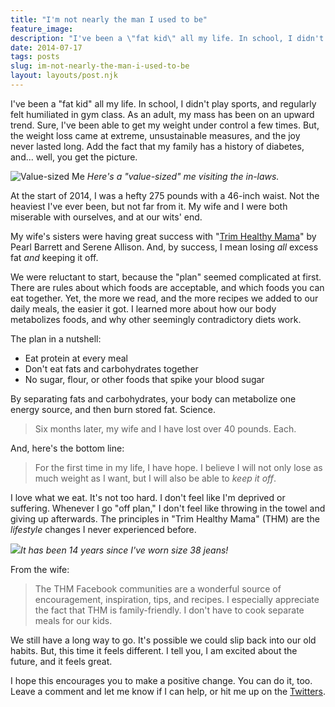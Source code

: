 ```yaml
---
title: "I'm not nearly the man I used to be"
feature_image: 
description: "I've been a \"fat kid\" all my life. In school, I didn't play sports, and regularly felt humiliated in gym class. As an adult, my mass has…"
date: 2014-07-17
tags: posts
slug: im-not-nearly-the-man-i-used-to-be
layout: layouts/post.njk
---
```


I've been a "fat kid" all my life. In school, I didn't play sports, and regularly felt humiliated in gym class. As an adult, my mass has been on an upward trend. Sure, I've been able to get my weight under control a few times. But, the weight loss came at extreme, unsustainable measures, and the joy never lasted long. Add the fact that my family has a history of diabetes, and... well, you get the picture.

![Value-sized Me](/content/images/2014/Jul/me-value-sized.jpg) _Here's a "value-sized" me visiting the in-laws._

At the start of 2014, I was a hefty 275 pounds with a 46-inch waist. Not the heaviest I've ever been, but not far from it. My wife and I were both miserable with ourselves, and at our wits' end.

My wife's sisters were having great success with "[Trim Healthy Mama](http://www.amazon.com/Trim-Healthy-Mama-Pearl-Barrett/dp/0988775115/ref=sr_1_1?ie=UTF8&qid=1405427247&sr=8-1)" by Pearl Barrett and Serene Allison. And, by success, I mean losing _all_ excess fat _and_ keeping it off.

We were reluctant to start, because the "plan" seemed complicated at first. There are rules about which foods are acceptable, and which foods you can eat together. Yet, the more we read, and the more recipes we added to our daily meals, the easier it got. I learned more about how our body metabolizes foods, and why other seemingly contradictory diets work.

The plan in a nutshell:

* Eat protein at every meal
* Don't eat fats and carbohydrates together
* No sugar, flour, or other foods that spike your blood sugar

By separating fats and carbohydrates, your body can metabolize one energy source, and then burn stored fat. Science.

> Six months later, my wife and I have lost over 40 pounds. Each.

And, here's the bottom line:

> For the first time in my life, I have hope. I believe I will not only lose as much weight as I want, but I will also be able to _keep it off_.

I love what we eat. It's not too hard. I don't feel like I'm deprived or suffering. Whenever I go "off plan," I don't feel like throwing in the towel and giving up afterwards. The principles in "Trim Healthy Mama" (THM) are the _lifestyle_ changes I never experienced before.

![](/content/images/2014/Jul/IMG_6950.jpg)_It has been 14 years since I've worn size 38 jeans!_

From the wife:

> The THM Facebook communities are a wonderful source of encouragement, inspiration, tips, and recipes. I especially appreciate the fact that THM is family-friendly. I don't have to cook separate meals for our kids.

We still have a long way to go. It's possible we could slip back into our old habits. But, this time it feels different. I tell you, I am excited about the future, and it feels great.

I hope this encourages you to make a positive change. You can do it, too. Leave a comment and let me know if I can help, or hit me up on the [Twitters](https://twitter.com/reverentgeek).
